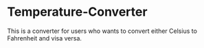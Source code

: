 # Temperature-Converter
This is a converter for users who wants to convert either Celsius to Fahrenheit and visa versa.
